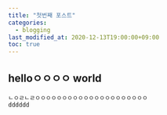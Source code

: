 ```yaml
---
title: "첫번째 포스트"
categories: 
  - blogging
last_modified_at: 2020-12-13T19:00:00+09:00
toc: true
---
```


## helloㅇㅇㅇㅇ world
    
    ㄴㅇㄹㄴㄹㅇㅇㅇㅇㅇㅇㅇㅇㅇㅇㅇㅇㅇㅇㅇㅇㅇㅇㅇㅇㅇ
    dddddd